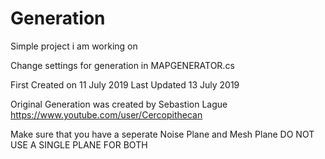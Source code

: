 # Generation
Simple project i am working on

Change settings for generation in MAPGENERATOR.cs

First Created on 11 July 2019
Last Updated  13 July 2019

Original Generation was created by Sebastion Lague 
https://www.youtube.com/user/Cercopithecan

Make sure that you have a seperate Noise Plane and Mesh Plane DO NOT USE A SINGLE PLANE FOR BOTH
